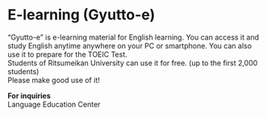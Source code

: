 # E-learning (Gyutto-e)

“Gyutto-e” is e-learning material for English learning.   You can access it and study English anytime anywhere on your PC or smartphone. You can also use it to prepare for the TOEIC Test.  
Students of Ritsumeikan University can use it for free. (up to the first 2,000 students)  
Please make good use of it!

**For inquiries**  
Language Education Center 

